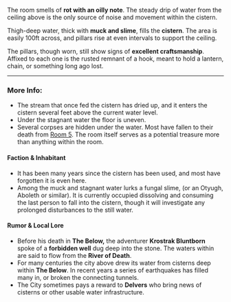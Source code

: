 The room smells of **rot with an oilly note**. The steady drip of water from the ceiling above is the only source of noise and movement within the cistern.

Thigh-deep water, thick with **muck and slime**, fills the **cistern**. The area is easily 100ft across, and pillars rise at even intervals to support the ceiling.

The pillars, though worn, still show signs of **excellent craftsmanship**. Affixed to each one is the rusted remnant of a hook, meant to hold a lantern, chain, or something long ago lost.

---

### More Info:

* The stream that once fed the cistern has dried up, and it enters the cistern several feet above the current water level.
* Under the stagnant water the floor is uneven.
* Several corpses are hidden under the water. Most have fallen to their death from [Room 5](Room_5.md). The room itself serves as a potential treasure more than anything within the room.

#### Faction & Inhabitant

* It has been many years since the cistern has been used, and most have forgotten it is even here. 
* Among the muck and stagnant water lurks a fungal slime, (or an Otyugh, Aboleth or similar). It is currently occupied dissolving and consuming the last person to fall into the cistern, though it will investigate any prolonged disturbances to the still water.

#### Rumor & Local Lore

* Before his death in **The Below,** the adventurer **Krostrak Bluntborn** spoke of a **forbidden well** dug deep into the stone. The waters within are said to flow from the **River of Death**.
* For many centuries the city above drew its water from cisterns deep within **The Below**. In recent years a series of earthquakes has filled many in, or broken the connecting tunnels.
* The City sometimes pays a reward to **Delvers** who bring news of cisterns or other usable water infrastructure.
